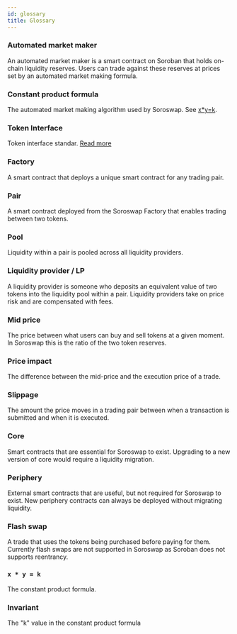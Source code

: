 ```yaml
---
id: glossary
title: Glossary
---
```


### Automated market maker

An automated market maker is a smart contract on Soroban that holds on-chain liquidity reserves. Users can trade against these reserves at prices set by an automated market making formula.

### Constant product formula

The automated market making algorithm used by Soroswap.
See [x\*y=k](#x--y--k).

### Token Interface

Token interface standar. [Read more](https://soroban.stellar.org/docs/reference/interfaces/token-interface)

### Factory

A smart contract that deploys a unique smart contract for any trading pair.

### Pair

A smart contract deployed from the Soroswap Factory that enables trading between two tokens.

### Pool

Liquidity within a pair is pooled across all liquidity providers.

### Liquidity provider / LP

A liquidity provider is someone who deposits an equivalent value of two tokens into the liquidity pool within a pair. Liquidity providers take on price risk and are compensated with fees.

### Mid price

The price between what users can buy and sell tokens at a given moment. In Soroswap this is the ratio of the two token reserves.

### Price impact

The difference between the mid-price and the execution price of a trade.

### Slippage

The amount the price moves in a trading pair between when a transaction is submitted and when it is executed.

### Core

Smart contracts that are essential for Soroswap to exist. Upgrading to a new version of core would require a liquidity migration.

### Periphery

External smart contracts that are useful, but not required for Soroswap to exist. New periphery contracts can always be deployed without migrating liquidity.

### Flash swap

A trade that uses the tokens being purchased before paying for them.
Currently flash swaps are not supported in Soroswap as Soroban does not supports reentrancy.

### `x * y = k`

The constant product formula.

### Invariant

The "k" value in the constant product formula
